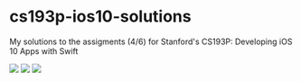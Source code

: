 # cs193p-ios10-solutions
My solutions to the assigments (4/6) for Stanford's CS193P: Developing iOS 10 Apps with Swift

![](https://media.giphy.com/media/3o7btXsUyTzxXRFPZ6/giphy.gif)
![](https://media.giphy.com/media/3og0IClsxKBV6nOM9O/giphy.gif)
![](https://media.giphy.com/media/3ohzdN0H2V1GFiNSjm/giphy.gif)
